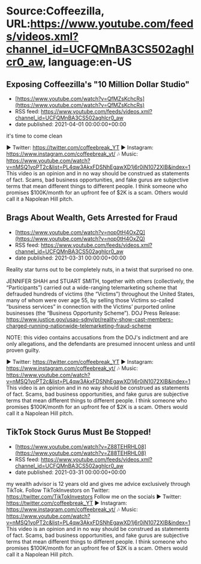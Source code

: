 # Source:Coffeezilla, URL:https://www.youtube.com/feeds/videos.xml?channel_id=UCFQMnBA3CS502aghlcr0_aw, language:en-US

## Exposing Coffeezilla's "10 Million Dollar Studio"
 - [https://www.youtube.com/watch?v=QfMZsKchcRs](https://www.youtube.com/watch?v=QfMZsKchcRs)
 - RSS feed: https://www.youtube.com/feeds/videos.xml?channel_id=UCFQMnBA3CS502aghlcr0_aw
 - date published: 2021-04-01 00:00:00+00:00

it's time to come clean 

► Twitter: https://twitter.com/coffeebreak_YT
► Instagram: https://www.instagram.com/coffeebreak_yt/
🎶 Music: https://www.youtube.com/watch?v=nMSQ1yoPT2c&list=PL4qw3AkxFDSNhEgawXD1j6r0iN1072XIB&index=1
This video is an opinion and in no way should be construed as statements of fact. Scams, bad business opportunities, and fake gurus are subjective terms that mean different things to different people. I think someone who promises $100K/month for an upfront fee of $2K is a scam. Others would call it a Napolean Hill pitch.

## Brags About Wealth, Gets Arrested for Fraud
 - [https://www.youtube.com/watch?v=nop0tH4OxZQ](https://www.youtube.com/watch?v=nop0tH4OxZQ)
 - RSS feed: https://www.youtube.com/feeds/videos.xml?channel_id=UCFQMnBA3CS502aghlcr0_aw
 - date published: 2021-03-31 00:00:00+00:00

Reality star turns out to be completely nuts, in a twist that surprised no one.

JENNIFER SHAH and STUART SMITH, together with others (collectively, the “Participants”) carried out a wide-ranging telemarketing scheme that defrauded hundreds of victims (the “Victims”) throughout the United States, many of whom were over age 55, by selling those Victims so-called “business services” in connection with the Victims’ purported online businesses (the “Business Opportunity Scheme”). 
DOJ Press Release: https://www.justice.gov/usao-sdny/pr/reality-show-cast-members-charged-running-nationwide-telemarketing-fraud-scheme

NOTE: this video contains accusations from the DOJ's indictment and are only allegations, and the defendants are presumed innocent unless and until proven guilty.

► Twitter: https://twitter.com/coffeebreak_YT
► Instagram: https://www.instagram.com/coffeebreak_yt/
🎶 Music: https://www.youtube.com/watch?v=nMSQ1yoPT2c&list=PL4qw3AkxFDSNhEgawXD1j6r0iN1072XIB&index=1
This video is an opinion and in no way should be construed as statements of fact. Scams, bad business opportunities, and fake gurus are subjective terms that mean different things to different people. I think someone who promises $100K/month for an upfront fee of $2K is a scam. Others would call it a Napolean Hill pitch.

## TikTok Stock Gurus Must Be Stopped!
 - [https://www.youtube.com/watch?v=Z88TEHRHL08](https://www.youtube.com/watch?v=Z88TEHRHL08)
 - RSS feed: https://www.youtube.com/feeds/videos.xml?channel_id=UCFQMnBA3CS502aghlcr0_aw
 - date published: 2021-03-31 00:00:00+00:00

my wealth advisor is 12 years old and gives me advice exclusively through TikTok.
Follow TikTokInvestors on Twitter: https://twitter.com/TikTokInvestors
Follow me on the socials
► Twitter: https://twitter.com/coffeebreak_YT
► Instagram: https://www.instagram.com/coffeebreak_yt/
🎶 Music: https://www.youtube.com/watch?v=nMSQ1yoPT2c&list=PL4qw3AkxFDSNhEgawXD1j6r0iN1072XIB&index=1
This video is an opinion and in no way should be construed as statements of fact. Scams, bad business opportunities, and fake gurus are subjective terms that mean different things to different people. I think someone who promises $100K/month for an upfront fee of $2K is a scam. Others would call it a Napolean Hill pitch.

